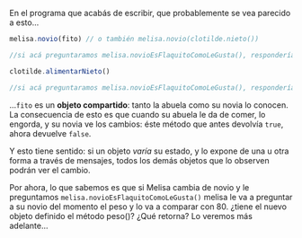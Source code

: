 En el programa que acabás de escribir, que probablemente se vea parecido a esto...

```javascript
melisa.novio(fito) // o también melisa.novio(clotilde.nieto())

//si acá preguntaramos melisa.novioEsFlaquitoComoLeGusta(), respondería true

clotilde.alimentarNieto() 

//si acá preguntaramos melisa.novioEsFlaquitoComoLeGusta(), respondería false
```

...`fito` es un **objeto compartido**: tanto la abuela como su novia lo conocen. La consecuencia de esto es que cuando su abuela le da de comer, lo engorda, y su novia ve los cambios: éste método que antes devolvía `true`, ahora devuelve `false`. 

Y esto tiene sentido: si un objeto _varía_ su estado, y lo expone de una u otra forma a través de mensajes, todos los demás objetos que lo observen podrán ver el cambio.

Por ahora, lo que sabemos es que si Melisa cambia de novio y le preguntamos `melisa.novioEsFlaquitoComoLeGusta()` melisa le va a preguntar a su novio del momento el peso y lo va a comparar con 80. ¿tiene el nuevo objeto definido el método peso()? ¿Qué retorna? Lo veremos más adelante...

